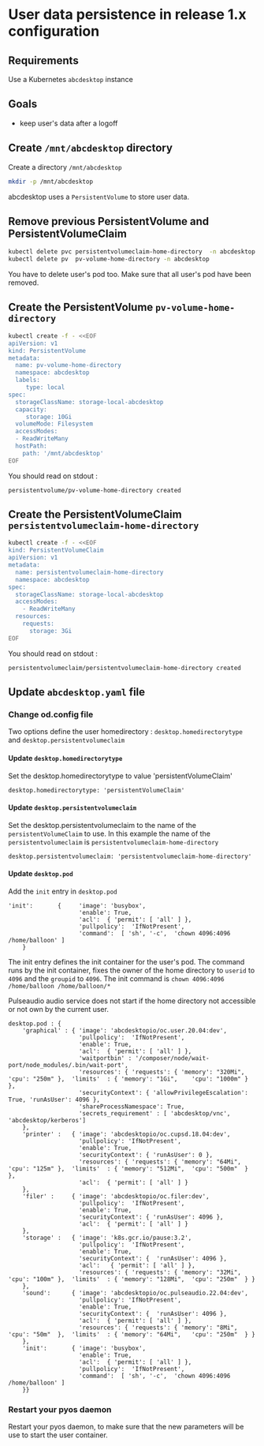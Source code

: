 # User data persistence in release 1.x configuration 


## Requirements 

Use a Kubernetes `abcdesktop` instance 

## Goals

* keep user's data after a logoff 


## Create `/mnt/abcdesktop` directory

Create a directory `/mnt/abcdesktop`

```bash
mkdir -p /mnt/abcdesktop  
```

abcdesktop uses a `PersistentVolume` to store user data.


## Remove previous PersistentVolume and PersistentVolumeClaim

```bash
kubectl delete pvc persistentvolumeclaim-home-directory  -n abcdesktop
kubectl delete pv  pv-volume-home-directory -n abcdesktop
```

You have to delete user's pod too. Make sure that all user's pod have been removed.


## Create the PersistentVolume `pv-volume-home-directory`

```bash
kubectl create -f - <<EOF
apiVersion: v1
kind: PersistentVolume
metadata:
  name: pv-volume-home-directory
  namespace: abcdesktop
  labels:
     type: local
spec:
  storageClassName: storage-local-abcdesktop
  capacity:
     storage: 10Gi
  volumeMode: Filesystem
  accessModes:
  - ReadWriteMany
  hostPath:
    path: '/mnt/abcdesktop'
EOF
```

You should read on stdout : 

```
persistentvolume/pv-volume-home-directory created
```


## Create the PersistentVolumeClaim `persistentvolumeclaim-home-directory`

```bash
kubectl create -f - <<EOF
kind: PersistentVolumeClaim
apiVersion: v1
metadata:
  name: persistentvolumeclaim-home-directory
  namespace: abcdesktop
spec:
  storageClassName: storage-local-abcdesktop
  accessModes:
    - ReadWriteMany
  resources:
    requests:
      storage: 3Gi
EOF
```

You should read on stdout : 

```
persistentvolumeclaim/persistentvolumeclaim-home-directory created
```


## Update `abcdesktop.yaml` file 


### Change od.config file

Two options define the user homedirectory :  `desktop.homedirectorytype` and `desktop.persistentvolumeclaim`

#### Update `desktop.homedirectorytype`

Set the desktop.homedirectorytype to value 'persistentVolumeClaim'

```
desktop.homedirectorytype: 'persistentVolumeClaim'
```

#### Update `desktop.persistentvolumeclaim`

Set the desktop.persistentvolumeclaim to the name of the `persistentVolumeClaim` to use. In this example the name of the `persistentvolumeclaim` is `persistentvolumeclaim-home-directory`

```
desktop.persistentvolumeclaim: 'persistentvolumeclaim-home-directory'
```

#### Update `desktop.pod`


Add the `init` entry in `desktop.pod`

```
'init':       {     'image': 'busybox',
                    'enable': True,
                    'acl':  { 'permit': [ 'all' ] },
                    'pullpolicy':  'IfNotPresent',
                    'command':  [ 'sh', '-c',  'chown 4096:4096 /home/balloon' ] 
    }
```

The init entry defines the init container for the user's pod. The command runs by the init container, fixes the owner of the home directory to `userid` to `4096` and the `groupid` to `4096`.   The init command is `chown 4096:4096 /home/balloon /home/balloon/*`

Pulseaudio audio service does not start if the home directory not accessible or not own by the current user.
 

```
desktop.pod : { 
    'graphical' : { 'image': 'abcdesktopio/oc.user.20.04:dev',
                    'pullpolicy':  'IfNotPresent',
                    'enable': True,
                    'acl':  { 'permit': [ 'all' ] },
                    'waitportbin' : '/composer/node/wait-port/node_modules/.bin/wait-port',
                    'resources': { 'requests': { 'memory': "320Mi",   'cpu': "250m" },  'limits'  : { 'memory': "1Gi",    'cpu': "1000m" } },
                    'securityContext': { 'allowPrivilegeEscalation': True, 'runAsUser': 4096 },
                    'shareProcessNamespace': True,
                    'secrets_requirement' : [ 'abcdesktop/vnc', 'abcdesktop/kerberos']
    },
    'printer' :   { 'image': 'abcdesktopio/oc.cupsd.18.04:dev',
                    'pullpolicy': 'IfNotPresent',
                    'enable': True,
                    'securityContext': { 'runAsUser': 0 },
                    'resources': { 'requests': { 'memory': "64Mi",    'cpu': "125m" },  'limits'  : { 'memory': "512Mi",  'cpu': "500m"  } },
                    'acl':  { 'permit': [ 'all' ] } 
    },
    'filer' :     { 'image': 'abcdesktopio/oc.filer:dev',
                    'pullpolicy':  'IfNotPresent',
                    'enable': True,
                    'securityContext': { 'runAsUser': 4096 },
                    'acl':  { 'permit': [ 'all' ] } 
    },
    'storage' :   { 'image': 'k8s.gcr.io/pause:3.2',
                    'pullpolicy':  'IfNotPresent',
                    'enable': True,
                    'securityContext': {  'runAsUser': 4096 },
                    'acl':   { 'permit': [ 'all' ] },
                    'resources': { 'requests': { 'memory': "32Mi",    'cpu': "100m" },  'limits'  : { 'memory': "128Mi",  'cpu': "250m"  } }
    },
    'sound':      { 'image': 'abcdesktopio/oc.pulseaudio.22.04:dev',
                    'pullpolicy': 'IfNotPresent',
                    'enable': True,
                    'securityContext': {  'runAsUser': 4096 },
                    'acl':  { 'permit': [ 'all' ] },
                    'resources': { 'requests': { 'memory': "8Mi",     'cpu': "50m"  },  'limits'  : { 'memory': "64Mi",   'cpu': "250m"  } } 
    },
    'init':       { 'image': 'busybox',
                    'enable': True,
                    'acl':  { 'permit': [ 'all' ] },
                    'pullpolicy':  'IfNotPresent',
                    'command':  [ 'sh', '-c',  'chown 4096:4096 /home/balloon' ] 
    }}
```




### Restart your pyos daemon

Restart your pyos daemon, to make sure that the new parameters will be use to start the user container.

